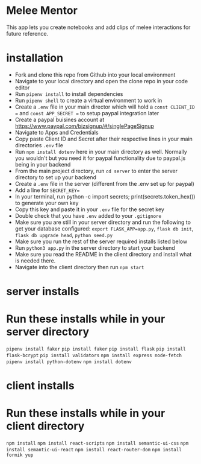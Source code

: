 # Melee Mentor
This app lets you create notebooks and add clips of melee interactions for future reference.

# installation

- Fork and clone this repo from Github into your local environment
- Navigate to your local directory and open the clone repo in your code editor
- Run `pipenv install` to install dependencies
- Run `pipenv shell` to create a virtual environment to work in
- Create a `.env` file in your main director which will hold a `const CLIENT_ID =` and `const APP_SECRET =` to setup paypal integration later
- Create a paypal buisines account at https://www.paypal.com/bizsignup/#/singlePageSignup
- Navigate to Apps and Credentials
- Copy paste Client ID and Secret after their respective lines in your main directories `.env` file
- Run `npm install dotenv` here in your main directory as well. Normally you wouldn't but you need it for paypal functionality due to paypal.js being in your backend
- From the main project directory, run `cd server` to enter the server directory to set up your backend
- Create a `.env` file in the server (different from the .env set up for paypal)
- Add a line for `SECRET_KEY=`
- In your terminal, run python -c import secrets; print(secrets.token_hex()) to generate your own key
- Copy this key and paste it in your `.env` file for the secret key
- Double check that you have `.env` added to your `.gitignore`
- Make sure you are still in your server directory and run the following to get your database configured: `export FLASK_APP=app.py`, `flask db init`, `flask db upgrade head`, `python seed.py`
- Make sure you run the rest of the server required installs listed below
- Run `python3 app.py` in the server directory to start your backend
- Make sure you read the README in the client directory and install what is needed there.
- Navigate into the client directory then run `npm start`

# server installs
# Run these installs while in your server directory
`pipenv install faker`
`pip install faker`
`pip install flask`
`pip install flask-bcrypt`
`pip install validators`
`npm install express node-fetch`
`pipenv install python-dotenv`
`npm install dotenv`

# client installs
# Run these installs while in your client directory
`npm install`
`npm install react-scripts`
`npm install semantic-ui-css`
`npm install semantic-ui-react`
`npm install react-router-dom`
`npm install formik yup`